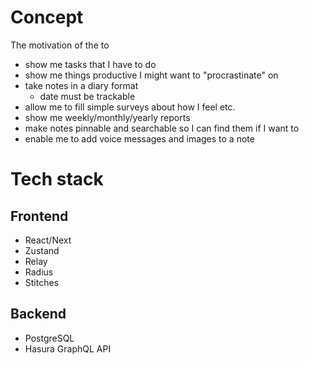 # Concept
The motivation of the to 

- show me tasks that I have to do
- show me things productive I might want to "procrastinate" on
- take notes in a diary format
    - date must be trackable
- allow me to fill simple surveys about how I feel etc.
- show me weekly/monthly/yearly reports
- make notes pinnable and searchable so I can find them if I want to
- enable me to add voice messages and images to a note

# Tech stack
## Frontend
- React/Next
- Zustand
- Relay
- Radius
- Stitches

## Backend
- PostgreSQL
- Hasura GraphQL API

